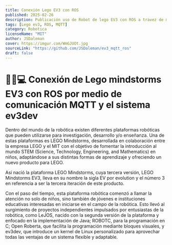 ```yaml
---
title: Conexión Lego EV3 con ROS
published: 2025-02-26
description: Publicación uso de Robot de lego EV3 con ROS a travez de mensajeria MQTT
tags: [Lego ev3, ROS, MQTT]
category: Robotica
licenseName: "MIT"
author: JSDaleman
cover: https://imgur.com/WmGJUOt.jpg
sourceLink: "https://github.com/JSDaleman/ev3_mqtt_ros"
draft: false
---
```


# 🤖📡💻 Conexión de Lego mindstorms EV3 con ROS por medio de comunicación MQTT y el sistema ev3dev

Dentro del mundo de la robótica existen diferentes plataformas robóticas que pueden utilizarse para investigación, desarrollo y/o enseñanza. Una de estas plataformas es LEGO Mindstorms, desarrollada en colaboración entre la empresa LEGO y el MIT con el objetivo de fomentar la introducción al mundo STEM (Science, Technology, Engineering, and Mathematics) en niños, adaptándose a sus distintas formas de aprendizaje y ofreciendo un nuevo producto para LEGO.

Así nació la plataforma LEGO Mindstorms, cuya tercera versión, LEGO Mindstorms EV3, lleva en su nombre la sigla EV por evolution y el número 3 en referencia a ser la tercera iteración de este producto.

Con el paso del tiempo, esta plataforma robótica comenzó a llamar la atención no solo de niños, sino también de jóvenes e instituciones educativas interesadas en iniciarse en el campo de la robótica. Esto llevó al surgimiento de proyectos independientes impulsados por entusiastas de la robótica, como LeJOS, nacido con la segunda versión de la plataforma y enfocado en la implementación de Java; ROBOTC, para la programación en C; Open Roberta, que facilita la programación mediante bloques visuales, y ev3dev, que introduce un kernel de Linux personalizado para aprovechar todas las ventajas de un sistema flexible y adaptable.

